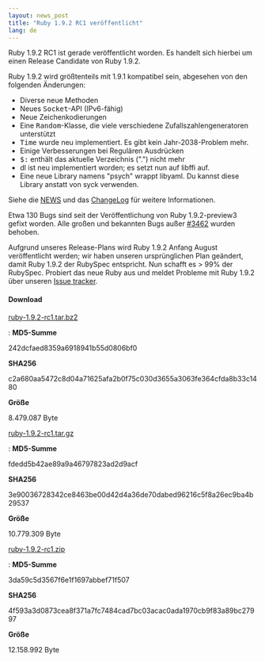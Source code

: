 ```yaml
---
layout: news_post
title: "Ruby 1.9.2 RC1 veröffentlicht"
lang: de
---
```


Ruby 1.9.2 RC1 ist gerade veröffentlicht worden. Es handelt sich hierbei
um einen Release Candidate von Ruby 1.9.2.

Ruby 1.9.2 wird größtenteils mit 1.9.1 kompatibel sein, abgesehen von
den folgenden Änderungen:

* Diverse neue Methoden
* Neues <tt>Socket</tt>-API (IPv6-fähig)
* Neue Zeichenkodierungen
* Eine <tt>Random</tt>-Klasse, die viele verschiedene
  Zufallszahlengeneratoren unterstützt
* <tt>Time</tt> wurde neu implementiert. Es gibt kein Jahr-2038-Problem
  mehr.
* Einige Verbesserungen bei Regulären Ausdrücken
* <tt>$:</tt> enthält das aktuelle Verzeichnis (\".\") nicht mehr
* dl ist neu implementiert worden; es setzt nun auf libffi auf.
* Eine neue Library namens \"psych\" wrappt libyaml. Du kannst diese
  Library anstatt von syck verwenden.

Siehe die [NEWS][1] und das [ChangeLog][2] für weitere Informationen.

Etwa 130 Bugs sind seit der Veröffentlichung von Ruby 1.9.2-preview3
gefixt worden. Alle großen und bekannten Bugs außer [#3462][3] wurden
behoben.

Aufgrund unseres Release-Plans wird Ruby 1.9.2 Anfang August
veröffentlicht werden; wir haben unseren ursprünglichen Plan geändert,
damit Ruby 1.9.2 der RubySpec entspricht. Nun schafft es &gt; 99% der
RubySpec. Probiert das neue Ruby aus und meldet Probleme mit Ruby 1.9.2
über unseren [Issue tracker][4].

#### Download

[ruby-1.9.2-rc1.tar.bz2][5]

: **MD5-Summe**
  
  242dcfaed8359a6918941b55d0806bf0
  
  **SHA256**
  
  c2a680aa5472c8d04a71625afa2b0f75c030d3655a3063fe364cfda8b33c1480
  
  **Größe**
  
  8\.479.087 Byte

[ruby-1.9.2-rc1.tar.gz][6]

: **MD5-Summe**
  
  fdedd5b42ae89a9a46797823ad2d9acf
  
  **SHA256**
  
  3e90036728342ce8463be00d42d4a36de70dabed96216c5f8a26ec9ba4b29537
  
  **Größe**
  
  10\.779.309 Byte

[ruby-1.9.2-rc1.zip][7]

: **MD5-Summe**
  
  3da59c5d3567f6e1f1697abbef71f507
  
  **SHA256**
  
  4f593a3d0873cea8f371a7fc7484cad7bc03acac0ada1970cb9f83a89bc27997
  
  **Größe**
  
  12\.158.992 Byte



[1]: http://svn.ruby-lang.org/repos/ruby/tags/v1_9_2_rc1/NEWS 
[2]: http://svn.ruby-lang.org/repos/ruby/tags/v1_9_2_rc1/ChangeLog 
[3]: http://redmine.ruby-lang.org/issues/show/3462 
[4]: http://redmine.ruby-lang.org/projects/show/ruby-19/ 
[5]: ftp://ftp.ruby-lang.org/pub/ruby/1.9/ruby-1.9.2-rc1.tar.bz2 
[6]: ftp://ftp.ruby-lang.org/pub/ruby/1.9/ruby-1.9.2-rc1.tar.gz 
[7]: ftp://ftp.ruby-lang.org/pub/ruby/1.9/ruby-1.9.2-rc1.zip 
